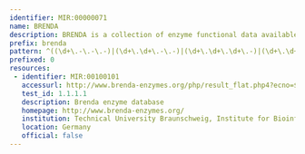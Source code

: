 ```yaml
---
identifier: MIR:00000071
name: BRENDA
description: BRENDA is a collection of enzyme functional data available to the scientific community. Data on enzyme function are extracted directly from the primary literature The database covers information on classification and nomenclature, reaction and specificity, functional parameters, occurrence, enzyme structure and stability, mutants and enzyme engineering, preparation and isolation, the application of enzymes, and ligand-related data.
prefix: brenda
pattern: ^((\d+\.-\.-\.-)|(\d+\.\d+\.-\.-)|(\d+\.\d+\.\d+\.-)|(\d+\.\d+\.\d+\.\d+))$
prefixed: 0
resources:
 - identifier: MIR:00100101
   accessurl: http://www.brenda-enzymes.org/php/result_flat.php4?ecno=${id}
   test_id: 1.1.1.1
   description: Brenda enzyme database
   homepage: http://www.brenda-enzymes.org/
   institution: Technical University Braunschweig, Institute for Bioinformatics and Biochemistry
   location: Germany
   official: false
---
```

